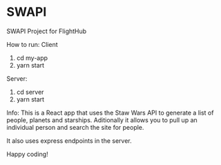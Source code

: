 # SWAPI
SWAPI Project for FlightHub

How to run: Client
1. cd my-app 
2. yarn start

Server:
1. cd server
2. yarn start

Info: This is a React app that uses the Staw Wars API to generate a list of people, planets and starships. Aditionally it allows you to pull up an individual person and search the site for people.

It also uses express endpoints in the server.

Happy coding!
